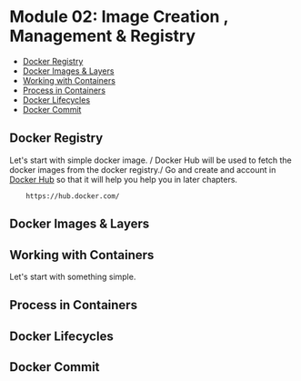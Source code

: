 # Module 02: Image Creation , Management & Registry
* [Docker Registry]()
* [Docker Images & Layers]()
* [Working with Containers]()
* [Process in Containers]()
* [Docker Lifecycles]()
* [Docker Commit]()

## Docker Registry
Let's start with simple docker image.
/
Docker Hub will be used to fetch the docker images from the docker registry./
Go and create and account in [Docker Hub](https://hub.docker.com/) so that it will help you help you in later chapters.

```
    https://hub.docker.com/
```

## Docker Images & Layers

## Working with Containers
Let's start with something simple.

## Process in Containers

## Docker Lifecycles


## Docker Commit

